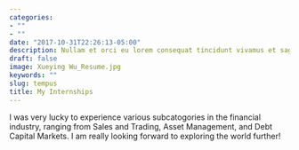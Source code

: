 ```yaml
---
categories:
- ""
- ""
date: "2017-10-31T22:26:13-05:00"
description: Nullam et orci eu lorem consequat tincidunt vivamus et sagittis magna sed nunc rhoncus condimentum sem. In efficitur ligula tate urna. Maecenas massa sed magna lacinia magna pellentesque lorem ipsum dolor. Nullam et orci eu lorem consequat tincidunt. Vivamus et sagittis tempus.
draft: false
image: Xueying Wu_Resume.jpg
keywords: ""
slug: tempus
title: My Internships
---
```

I was very lucky to experience various subcatogories in the financial industry, ranging from Sales and Trading, Asset Management, and Debt Capital Markets. 
I am really looking forward to exploring the world further!